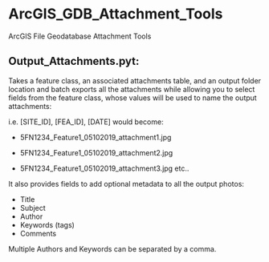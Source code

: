 # ArcGIS_GDB_Attachment_Tools
ArcGIS File Geodatabase Attachment Tools


## Output_Attachments.pyt:

Takes a feature class, an associated attachments table, and an output folder location and batch exports all the attachments while allowing you to select fields from the feature class, whose values will be used to name the output attachments:

i.e.  [SITE_ID], [FEA_ID], [DATE] would become:

- 5FN1234_Feature1_05102019_attachment1.jpg

- 5FN1234_Feature1_05102019_attachment2.jpg

- 5FN1234_Feature1_05102019_attachment3.jpg    etc..

It also provides fields to add optional metadata to all the output photos:

- Title
- Subject
- Author
- Keywords (tags)
- Comments

Multiple Authors and Keywords can be separated by a comma.
